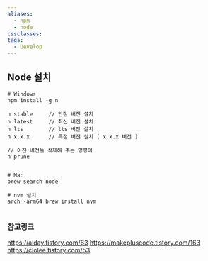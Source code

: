```yaml
---
aliases:
  - npm
  - node
cssclasses: 
tags:
  - Develop
---
```

## Node 설치
``` text
# Windows
npm install -g n

n stable     // 안정 버전 설치  
n latest     // 최신 버전 설치  
n lts        // lts 버전 설치  
n x.x.x      // 특정 버전 설치 ( x.x.x 버전 )  
  
// 이전 버전들 삭제해 주는 명령어  
n prune


# Mac
brew search node

# nvm 설치
arch -arm64 brew install nvm


```


### 참고링크
https://aiday.tistory.com/63
https://makepluscode.tistory.com/163
https://clolee.tistory.com/53